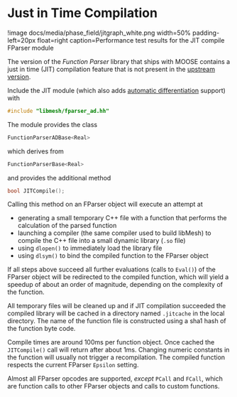 # Just in Time Compilation

!image docs/media/phase_field/jitgraph_white.png width=50% padding-left=20px float=right caption=Performance test results for the JIT compile FParser module

The version of the _Function Parser_ library that ships with MOOSE contains a just in time (JIT) compilation  feature that is not present in the [upstream version](http://warp.povusers.org/FunctionParser/).

Include the JIT module (which also adds [automatic differentiation](phase_field/AutomaticDifferentiation.md) support) with

```cpp
#include "libmesh/fparser_ad.hh"
```

The module provides the class

```cpp
FunctionParserADBase<Real>
```

which derives from

```cpp
FunctionParserBase<Real>
```

and provides the additional method

```cpp
bool JITCompile();
```

Calling this method on an FParser object will execute an attempt at
* generating a small temporary C++ file with a function that performs the calculation of the parsed function
* launching a compiler (the same compiler used to build libMesh) to compile the C++ file into a small dynamic library (`.so` file)
* using `dlopen()` to immediately load the library file
* using `dlsym()` to bind the compiled function to the FParser object

If all steps above succeed all further evaluations (calls to `Eval()`) of the FParser object will be redirected to the compiled function, which will yield a speedup of about an order of magnitude, depending on the complexity of the function.

All temporary files will be cleaned up and if JIT compilation succeeded the compiled library will be cached in a directory named `.jitcache` in the local directory. The name of the function file is constructed using a sha1 hash of the function byte code.

Compile times are around 100ms per function object. Once cached the `JITCompile()` call will return after about 1ms. Changing numeric constants in the function will usually not trigger a recompilation. The compiled function respects the current FParser `Epsilon` setting.

Almost all FParser opcodes are supported, _except_ `PCall` and `FCall`, which are function calls to other FParser objects and calls to custom functions.
